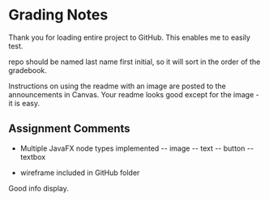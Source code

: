 # Grading Notes

Thank you for loading entire project to GitHub.
This enables me to easily test.

repo should be named last name first initial, so it will sort in the order of the gradebook.

Instructions on using the readme with an image are posted to the announcements in Canvas. Your readme looks 
good except for the image - it is easy.

## Assignment Comments

- Multiple JavaFX node types implemented 
-- image
-- text
-- button
-- textbox

- wireframe included in GitHub folder

Good info display.
